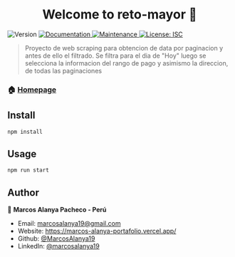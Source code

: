 <h1 align="center">Welcome to reto-mayor 👋</h1>
<p>
  <img alt="Version" src="https://img.shields.io/badge/version-1.0.0-blue.svg?cacheSeconds=2592000" />
  <a href="https://github.com/krowdycareers/reto-mayor#readme" target="_blank">
    <img alt="Documentation" src="https://img.shields.io/badge/documentation-yes-brightgreen.svg" />
  </a>
  <a href="https://github.com/krowdycareers/reto-mayor/graphs/commit-activity" target="_blank">
    <img alt="Maintenance" src="https://img.shields.io/badge/Maintained%3F-yes-green.svg" />
  </a>
  <a href="https://github.com/krowdycareers/reto-mayor/blob/master/LICENSE" target="_blank">
    <img alt="License: ISC" src="https://img.shields.io/github/license/MarcosAlanya19/reto-mayor" />
  </a>
</p>

> Proyecto de web scraping para obtencion de data por paginacion y antes de ello el filtrado.
> Se filtra para el dia de "Hoy" luego se selecciona la informacion del rango de pago y asimismo la direccion, de todas las paginaciones

### 🏠 [Homepage](https://github.com/krowdycareers/reto-mayor#readme)

## Install

```sh
npm install
```

## Usage

```sh
npm run start
```

## Author
 
👤 **Marcos Alanya Pacheco - Perú**
* Email: marcosalanya19@gmail.com
* Website: https://marcos-alanya-portafolio.vercel.app/
* Github: [@MarcosAlanya19](https://github.com/MarcosAlanya19)
* LinkedIn: [@marcosalanya19](https://linkedin.com/in/marcosalanya19)

